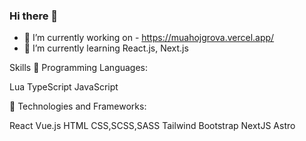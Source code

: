 ### Hi there 👋

- 🔭 I’m currently working on - https://muahojgrova.vercel.app/ 
- 🌱 I’m currently learning React.js, Next.js

Skills
🌟 Programming Languages:

Lua
TypeScript
JavaScript

🌟 Technologies and Frameworks:

React
Vue.js
HTML
CSS,SCSS,SASS
Tailwind
Bootstrap
NextJS
Astro
